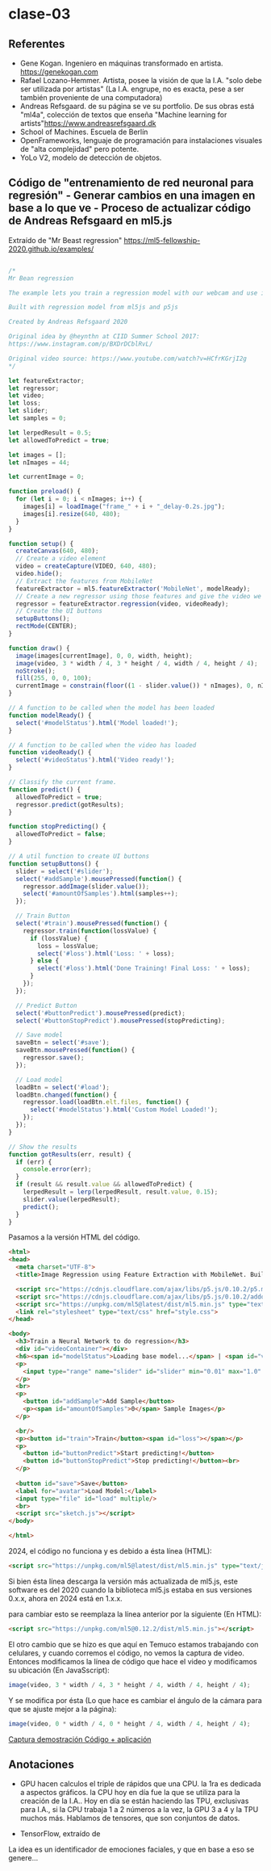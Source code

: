 # clase-03

## Referentes

* Gene Kogan. Ingeniero en máquinas transformado en artista. <https://genekogan.com>
* Rafael Lozano-Hemmer. Artista, posee la visión de que la I.A. "solo debe ser utilizada por artistas" (La I.A. engrupe, no es exacta, pese a ser también proveniente de una computadora)
* Andreas Refsgaard. de su página se ve su portfolio. De sus obras está "ml4a", colección de textos que enseña "Machine learning for artists"<https://www.andreasrefsgaard.dk>
* School of Machines. Escuela de Berlín
* OpenFrameworks, lenguaje de programación para instalaciones visuales de "alta complejidad" pero potente.
* YoLo V2, modelo de detección de objetos.


## Código de "entrenamiento de red neuronal para regresión" - Generar cambios en una imagen en base a lo que ve - Proceso de actualizar código de Andreas Refsgaard en ml5.js 
Extraído de "Mr Beast regression" <https://ml5-fellowship-2020.github.io/examples/>

```javascript

/*
Mr Bean regression

The example lets you train a regression model with our webcam and use it to control Mr Bean! 

Built with regression model from ml5js and p5js

Created by Andreas Refsgaard 2020

Original idea by @heynthn at CIID Summer School 2017: 
https://www.instagram.com/p/BXDrDCblRvL/

Original video source: https://www.youtube.com/watch?v=HCfrKGrjI2g
*/

let featureExtractor;
let regressor;
let video;
let loss;
let slider;
let samples = 0;

let lerpedResult = 0.5;
let allowedToPredict = true;

let images = [];
let nImages = 44;

let currentImage = 0;

function preload() {
  for (let i = 0; i < nImages; i++) {
    images[i] = loadImage("frame_" + i + "_delay-0.2s.jpg");
    images[i].resize(640, 480);
  }
}

function setup() {
  createCanvas(640, 480);
  // Create a video element
  video = createCapture(VIDEO, 640, 480);
  video.hide();
  // Extract the features from MobileNet
  featureExtractor = ml5.featureExtractor('MobileNet', modelReady);
  // Create a new regressor using those features and give the video we want to use
  regressor = featureExtractor.regression(video, videoReady);
  // Create the UI buttons
  setupButtons();
  rectMode(CENTER);
}

function draw() {
  image(images[currentImage], 0, 0, width, height);
  image(video, 3 * width / 4, 3 * height / 4, width / 4, height / 4);
  noStroke();
  fill(255, 0, 0, 100);
  currentImage = constrain(floor((1 - slider.value()) * nImages), 0, nImages - 1);
}

// A function to be called when the model has been loaded
function modelReady() {
  select('#modelStatus').html('Model loaded!');
}

// A function to be called when the video has loaded
function videoReady() {
  select('#videoStatus').html('Video ready!');
}

// Classify the current frame.
function predict() {
  allowedToPredict = true;
  regressor.predict(gotResults);
}

function stopPredicting() {
  allowedToPredict = false;
}

// A util function to create UI buttons
function setupButtons() {
  slider = select('#slider');
  select('#addSample').mousePressed(function() {
    regressor.addImage(slider.value());
    select('#amountOfSamples').html(samples++);
  });

  // Train Button
  select('#train').mousePressed(function() {
    regressor.train(function(lossValue) {
      if (lossValue) {
        loss = lossValue;
        select('#loss').html('Loss: ' + loss);
      } else {
        select('#loss').html('Done Training! Final Loss: ' + loss);
      }
    });
  });

  // Predict Button
  select('#buttonPredict').mousePressed(predict);
  select('#buttonStopPredict').mousePressed(stopPredicting);

  // Save model
  saveBtn = select('#save');
  saveBtn.mousePressed(function() {
    regressor.save();
  });

  // Load model
  loadBtn = select('#load');
  loadBtn.changed(function() {
    regressor.load(loadBtn.elt.files, function() {
      select('#modelStatus').html('Custom Model Loaded!');
    });
  });
}

// Show the results
function gotResults(err, result) {
  if (err) {
    console.error(err);
  }
  if (result && result.value && allowedToPredict) {
    lerpedResult = lerp(lerpedResult, result.value, 0.15);
    slider.value(lerpedResult);
    predict();
  }
}

 ```

Pasamos a la versión HTML del código.
```html
<html>
<head>
  <meta charset="UTF-8">
  <title>Image Regression using Feature Extraction with MobileNet. Built with p5.js</title>

  <script src="https://cdnjs.cloudflare.com/ajax/libs/p5.js/0.10.2/p5.min.js"></script>
  <script src="https://cdnjs.cloudflare.com/ajax/libs/p5.js/0.10.2/addons/p5.sound.min.js"></script>
  <script src="https://unpkg.com/ml5@latest/dist/ml5.min.js" type="text/javascript"></script>
  <link rel="stylesheet" type="text/css" href="style.css">
</head>

<body>
  <h3>Train a Neural Network to do regression</h3>
  <div id="videoContainer"></div>
  <h6><span id="modelStatus">Loading base model...</span> | <span id="videoStatus">Loading video...</span></h6>
  <p>
    <input type="range" name="slider" id="slider" min="0.01" max="1.0" step="0.01" value="0.5">
  </p>
  <br>
  <p>
    <button id="addSample">Add Sample</button>
    <p><span id="amountOfSamples">0</span> Sample Images</p>
  </p>

  <br/>
  <p><button id="train">Train</button><span id="loss"></span></p>
  <p>
    <button id="buttonPredict">Start predicting!</button>
    <button id="buttonStopPredict">Stop predicting!</button><br>
  </p>
  
  <button id="save">Save</button> 
  <label for="avatar">Load Model:</label>
  <input type="file" id="load" multiple/>
  <br>
  <script src="sketch.js"></script>
</body>

</html>

```

2024, el código no funciona y es debido a ésta línea (HTML):

```html
<script src="https://unpkg.com/ml5@latest/dist/ml5.min.js" type="text/javascript"></script>
```

Si bien ésta línea descarga la versión más actualizada de ml5.js, este software es del 2020 cuando la biblioteca ml5.js estaba en sus versiones 0.x.x, ahora en 2024 está en 1.x.x.

para cambiar esto se reemplaza la línea anterior por la siguiente (En HTML):

```html
<script src="https://unpkg.com/ml5@0.12.2/dist/ml5.min.js"></script>
```
El otro cambio que se hizo es que aquí en Temuco estamos trabajando con celulares, y cuando corremos el código, no vemos la captura de video. Entonces modificamos la línea de código que hace el video y modificamos su ubicación (En JavaSscript):

```javascript
image(video, 3 * width / 4, 3 * height / 4, width / 4, height / 4);
```

Y se modifica por ésta (Lo que hace es cambiar el ángulo de la cámara para que se ajuste mejor a la página):
```javascript
image(video, 0 * width / 4, 0 * height / 4, width / 4, height / 4);
```

[Captura demostración Código + aplicación](Captura1.png)


## Anotaciones

* GPU hacen calculos el triple de rápidos que una CPU. la 1ra es dedicada a aspectos gráficos. la CPU hoy en día fue la que se utiliza para la creación de la I.A.. Hoy en día se están haciendo las TPU, exclusivas para I.A., si la CPU trabaja 1 a 2 números a la vez, la GPU 3 a 4 y la TPU muchos más. Hablamos de tensores, que son conjuntos de datos.

* TensorFlow, extraído de

La idea es un identificador de emociones faciales, y que en base a eso se genere...
